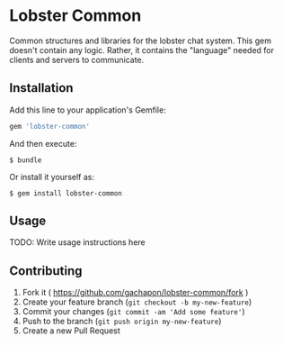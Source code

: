 Lobster Common
==============

Common structures and libraries for the lobster chat system.
This gem doesn't contain any logic.
Rather, it contains the "language" needed for clients and servers to communicate.

Installation
------------

Add this line to your application's Gemfile:

```ruby
gem 'lobster-common'
```

And then execute:

    $ bundle

Or install it yourself as:

    $ gem install lobster-common

Usage
-----

TODO: Write usage instructions here

Contributing
------------

1. Fork it ( https://github.com/gachapon/lobster-common/fork )
2. Create your feature branch (`git checkout -b my-new-feature`)
3. Commit your changes (`git commit -am 'Add some feature'`)
4. Push to the branch (`git push origin my-new-feature`)
5. Create a new Pull Request
